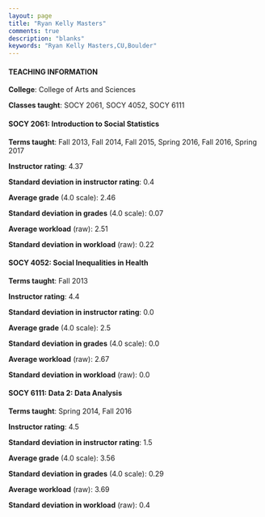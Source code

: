 ```yaml
---
layout: page
title: "Ryan Kelly Masters" 
comments: true
description: "blanks"
keywords: "Ryan Kelly Masters,CU,Boulder"
---
```

<head>
<script src="https://ajax.googleapis.com/ajax/libs/jquery/2.1.3/jquery.min.js"></script>
<script src="https://dl.dropboxusercontent.com/s/pc42nxpaw1ea4o9/highcharts.js?dl=0"></script>
<!-- <script src="../assets/js/highcharts.js"></script> -->
<style type="text/css">@font-face {
	font-family: "Bebas Neue";
	src: url(https://www.filehosting.org/file/details/544349/BebasNeue Regular.otf) format("opentype");
	}
	h1.Bebas { 
		font-family: "Bebas Neue", Verdana, Tahoma;
	}
</style>
</head>
	   
#### TEACHING INFORMATION

**College**: College of Arts and Sciences

**Classes taught**: SOCY 2061, SOCY 4052, SOCY 6111

#### SOCY 2061: Introduction to Social Statistics

**Terms taught**: Fall 2013, Fall 2014, Fall 2015, Spring 2016, Fall 2016, Spring 2017

**Instructor rating**: 4.37

**Standard deviation in instructor rating**: 0.4

**Average grade** (4.0 scale): 2.46

**Standard deviation in grades** (4.0 scale): 0.07

**Average workload** (raw): 2.51

**Standard deviation in workload** (raw): 0.22

#### SOCY 4052: Social Inequalities in Health

**Terms taught**: Fall 2013

**Instructor rating**: 4.4

**Standard deviation in instructor rating**: 0.0

**Average grade** (4.0 scale): 2.5

**Standard deviation in grades** (4.0 scale): 0.0

**Average workload** (raw): 2.67

**Standard deviation in workload** (raw): 0.0

#### SOCY 6111: Data 2: Data Analysis

**Terms taught**: Spring 2014, Fall 2016

**Instructor rating**: 4.5

**Standard deviation in instructor rating**: 1.5

**Average grade** (4.0 scale): 3.56

**Standard deviation in grades** (4.0 scale): 0.29

**Average workload** (raw): 3.69

**Standard deviation in workload** (raw): 0.4

